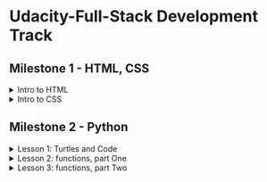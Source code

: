 # Udacity-Full-Stack Development Track
 
## Milestone 1 - HTML, CSS
<details>
  <summary>Intro to HTML </summary>

  ### 1.1- Intoduction
  - The web is a collection of documents written in html.
  - **Hypertext**: is a form of text in which documents can refer(link) to other documents and resources.
  - The web is a hypertext system.
  ### 1.2- Web pages and servers
  - Web pages are usually stored on servers.
  - A server is a special computer that isn't fundamentally different from your personal computer, but they have a programs on them that answers the browser's requests.
  - All of the resources you see on a web page stored on the same server or from other web servers.
  - Usually, to load a web page, your browser sends a request for that page to a server.
  - Hypertext transfer protocol(HTTP): The rules of how the requests and responses are work.
  - The difference between addresses with http: and https: is whether the browser uses encryption to keep your data private (the S stands for Secure).
  - A web browser is an application, like Chrome, Firefox, Edge, or Safari, that is designed for displaying web pages.
  - HTML: Hypertext Markup language, is the language that provides the structure and the text of web page.
  ### 1.3- HTML and programming
  - Syntax: is a grammer rule of a language(Rules for how could you put your code together).
  - Formalism: Computers are stupid :"D. Computer take code literally, word for word letter for letter.
  - Nesting: Some bits of code is inside other bits of code in an orderly way.
  - Ther's a lot of Help and alot of people learing code and there is a lot of resources to help.
  - One of the most important resouces is documentations.
  - [MDN](https://developer.mozilla.org/en-US/)
  ### 1.4- Text Edittor and files
  - make file and save it with .html to open inside the browser.
  ### 1.5- The Job of HTML
  - Html is made of:
    - Text that the user will actually read in the browser.
    - Markup which tells the browser what that text should look like, how it's arranged, and within markups there can be resources.
    - Resources to include other files and documents like images and videos.
  ### 1.6- Markup
  - Markup is a text wich has special meaning.
  - it calles Tags.
  - tags always open with < and ends with > wich is usally calles angle brackts.
  - An opening tag marks the beginning of an element.
  - An closing tag marks the ending of an element.
  - Technically, < em >Hello!</ em > is an element.
  ### 1.7- Breaks and empty elements
  - Browser Collapse all witespaces together, So we don't see the line breaks we put on it.
  - Whitespace includes spaces, tabs, and line breaks. When the browser displays an HTML file, it treats a run of whitespace as a single space character. In order to create a line break that will show up in the browser, use the <code> br </code> tag.
  ### 1.8- Paragraphs
  - we use Paragraphs to markup all of Paragraphs.
  - using paragraph tags instead line break to tell the browser about the structure of our text.
  ### 1.9- Lots of elements
  - <code>sub</code>  and <code>sup</code> stand for "subscript" and "superscript". Originally, HTML started out as a tool for scientific and academic work; and these are really useful for science and math, like writing x2+3x+4 = 1 or chemical formulas like H2O.
  ### 1.10- Nested elements
  - Element can be inside other element.
  - Html can't be Overlap like this:
  ```
  <em> Text <sup> Text </em> text </sup>
  ```
  ### 1.11- Block and inline
  - <code>p</code> is a block element, which means the browser creates a box around it. It also generates a margin around this box, to visually separate the paragraph from surrounding elements.
  - <code>br</code> is an inline element that just creates a line break. It doesn't have a box around it and doesn't create any margin.
  - [Block Elements](https://developer.mozilla.org/en-US/docs/Web/HTML/Block-level_elements#Elements).
  - [Inline Elements](https://developer.mozilla.org/en-US/docs/Web/HTML/Inline_elements#Elements)
  ### 1.12- Practice — The div element
  - The <code>div</code> is short for division, because that's what this element is for—you can use it to divide up the page into different sections.
  - Like the paragraph <code>p</code> element, the division <code>div</code> element has an invisible box around it—and just like <code>p</code>, it can have a border, a margin, a width, a height, and so on.
  - But a <code>p</code> element is specifically meant to contain text. In contrast, the <code>div</code> element is a generic container for whatever other elements you might want to put inside. You can use the div element to organize the content and divide the page into sections.
  ### 1.13- Lists and implied close tags
  - The default display of an unordered list (ul) uses bullet points. The default display of an ordered list (ol) uses numbers.
  - <code>li</code> can be only occur inside <code>ol</code> or <code>ul</code> tags. so that li is an element for which the closing tag is optional.
  - when browser see <code>li</code> opening tag it knows that the previous <code>li</code> must be done, so the closing tag is optional.
  - But <code>ul</code> and <code>ol</code> tags must have closing tag.
  - if we leave off the closing <code>ol</code> or <code> ul </code>, then the browser will not know when our list ends! It will simply treat everything that comes after that point as part of the list
  - The <code>p</code> element is another example of an element for which the closing tag is optional.
  - when you leave off an optional closing tag, it is still implied—that is, the browser will figure out where the element should be closed, even though you didn't explicitly tell it.

  ### 1.14- Nested lists
  ```
  <ul>
    <li>Mammals
      <ol>
        <li>Raccoons
        <li>Gorillas
      </ol>
    <li>Reptiles
      <ol>
        <li>Iguanas
        <li>Cobras
      </ol>
    <li>Birds
      <ol>
        <li>Ostriches
        <li>Ravens
      </ol>
  </ul>
  ```
  ### 1.15- Practice — Indentation
  - Instead of writing like this:
  ```
  <p>
  Does indentation matter?
  </p>
  ```
  - Use Indentation
  ```
  <p>
      Does indentation matter?
  </p>
  ```
  ### 1.16- Practice — Implied close tags
  - Without the closing <code>p</code> tag, the browser will still close the element automatically—but not until it sees the next <code>p</code> element starting. So all of the text up until that point gets included in the contents of the blue p element.
  - With <code>li</code> and <code>p</code>, the browser can figure out where to close the element. But with an element like strong, there's no way for the browser to know where you want the emphasis to stop!
  - The <code>br</code> element is a void element— it doesn't have any contents (unlike <code>p</code>, which does have contents!).
  ### 1.17- Web addresses
  - URL: Uniform Resource Locator.
    - Uniform: Standerized
    - Resource: file or other data object
    - Locator: address for finding something.
  - A fully-qualified URL contains:
    - http, https, file -> protocols
    - :// -> separate protocol from the next part.
    - ex.com -> the domain name, which tells the browser what server to connect to.
    - file -> no domain followed it.
    - / -> file path.
    -  When you're linking to the top page (or home page) of a site, the URL does not need a file path after the domain name.
    - If we look at the URL for a file on your local system, we must give the file path instead of domain.
  ### 1.18- Links and the <code>a</code> tag
  - The web is based on the idea of hypertext.
  - ```<a href="http://example.net/stuff.html">Example Page</a>```: anchor element
    - href="http://example.net": hypertext reference attribute
    - The Example Page: contents (what the user actually clicks on)
    - </ a >: closing anchor tag
  ### 1.19- Adding images
  - ```<img src="https://fakeurl.example.net/fish.png" alt="Fish">```:
    - <code>src</code> -> url of the image file(it doesn't copy the file it just tell the browser where   to find it)
    - <code>alt</code> -> description of the image, (displayed if the file is missing or the user's network connection stops before the image is loaded or if the user can't see the image for instance if they are blind).
    - empty element -> No closes tag.
  - To create an image that is a link, put an img element between the open and close tags of an <code>a</code> element.
  - for instance:
  ```<a href="https://google.com"><img src="glogo.png" alt="Google!"></a>```
  
  ### 1.20- Files and relative URLs
  - Relative URLs Is a url that has the path of the file in the local computer
  - a url without :// the browser will treat it as a relative url and look for it as s file inside the computer.
  ### 1.21- Practice — Images and relative URLs
  -  attributes always go inside the start tag of an HTML element.
  - [placekitten](https://placekitten.com/)
  - [placebear](https://placebear.com/)
  ### 1.22- Documents: The DOCTYPE tag
  ``` <!DOCTYPE html> ```
  - without this tag browser will go into quirks mode, which trying to be compatable with older versions of html.
  ### 1.23- Documents: Head and body
  ```
  <!DOCTYPE html>
  <html lang="en">
    <head>
      <title>Title of your page</title>
    </head>
    <body>
      Content goes here! (Things like paragraphs, links, and images.)
    </body>
  </html>
  ```
  - **Are head and body required?**
  - In one sense, no, but in another sense, yes.
  - The grammar of HTML does not require that you literally write a <head> or <body> tag in your HTML code. Many web developers do write these. However, if you don't, the browser will attempt to place them into your code itself.
  - It needs to put the head element around certain elements that belong there, such as title; and to put the body element around the elements that form the document's body. This means that all the head elements must appear first, and the body elements after.
  ### 1.24- Validating HTML
  - Web browsers are very lenient about how they interpret HTML. They work around small errors and omissions.
  - [validator](https://validator.w3.org/)
  
</details>

 
<details>
  <summary>Intro to CSS</summary>

  ### 2.1- Starting with style
  - CSS -> cascading style sheet.
  - language for descriping the visual appearance of the web pages, including properites such as layout, colors and fonts.
  ### 2.2- Developer tools
  - Developer Tools makes this representation look like HTML, because that's a convenient way for web developers to see what's going on in the page. But the view that you see in Elements is actually a picture of the way the browser thinks about the page internally — not just a copy of the original HTML file.
  - **Google Chrome**: Open the Chrome menu at the top right of the browser window (the three vertical dots), select and select Tools > Developer Tools, OR
  - Right-click on any page element and select Inspect.
  ### 2.3- Text to trees
  - Text edittor -> made of text.
  - Browser -> image made of pixels.
  - The Browser reads html and it turns the code into the editor into a map(tree), and then tutns it into screen.
  - This kind of data structure called tree structure because each element can have a branch.
  - DOM -> Document object model, the particular tree structue for html.
  - DOM has tree structure for each html element.
  ### 2.4- Tree structure
  - Tree structure: Not diagram, it's data structure, a way that information can be organized.
  - Rules for trees structure:
    - The tree starts with a single node, the root, which has no incoming branches(no parent).
    - Each node can have branches to new nodes(Childrens).
    - Each (non-root) node can have only one incoming branch(one parent).
  ### 2.5- Trees to boxes
  - Tree structure tuns into boxs.
  - Each element displayed into a box.
  ### 2.6- Styling HTML directly
  - The first way is to use the style attribute to apply style directly to an HTML element.
  - The second way is to use the style element along with a ruleset.
  - when styles are applied directly to an HTML element using the style attribute, these are called inline styles.
  - The idea is that the style is being applied directly in the same line as the HTML element that it is styling.
  ### 2.7- Practice — Multiple styles
  ```<p style="color: blue; text-align: center;">Hello world!</p>```
  ### 2.8- Practice — Quotes or no quotes?
  - The quotes indicate where an attribute value starts and stops, even if there are spaces inside it.
  - An attribute value: the part that comes after the = sign.
  ```<p style=color: blue; text-align: center;>Hello world!</p>```
  - When we remove Quotes, the browser thinks <code>text-align:center;</code> is an attribute name not value.
  ### 2.9- Practice — Styling HTML separately
  - CSS is a different language from HTML. That means that it has its own syntax (or grammar), which is different from the syntax for HTML.
  ### 2.10- CSS syntax
  - There are two rulesets here. Each one has a selector and a block of rules.
  - The selector occurs at the start of each ruleset, and describes what elements the ruleset will be applied to.
  
  ```
    li {
      color: green;
      margin:20px;
    }
  ```
  - <code>li</code> -> selector
  - <code>color: green;</code> -> declaration / rule 
  - <code>{color: green;margin:20px;}</code> -> declaration block
  - <code>color:</code> -> property
  - <code>green;</code> -> value
  ### 2.11- Selectors: Type
  - Type selectors are written using just the type name.
  ### 2.12- Selectors: Class and ID
  - class: is a group of things with the same characteristic.
  - Whenever you see a CSS selector starting with a dot, you know you're looking at a selector that applies to the class of elements.
  ### 2.13- Selectors: Combining
  - [MDN](https://developer.mozilla.org/en-US/docs/Learn/CSS/Building_blocks/Selectors)
  ### 2.14- What's so "cascading" about CSS?
  - The term "cascading" in Cascading Style Sheets refers to the way that style properties "cascade" down the DOM tree, starting at the top. A style applied to the body element will affect the entire document. A style applied to a lower-level element will affect that element and all its descendants.
  - A style applied at a lower level can override a style at a higher level. For instance, if the body has color: red but a paragraph within the body has color: blue, the blue will apply to that paragraph and to any elements inside it:
  
  ```
    <style>
      body { color: red; }
      p { color: blue; }
    </style>
    <body>
      <p> This will be blue, not red. <br>
        <em> Same with this. </em> </p>
    </body>
  ```
  ### 2.15- Units
  - CSS allows you to specify heights (and other distances) using inches or centimeters, but a yard (36 inches) is a much larger unit than we usually use on the web.
  - The CSS unit em is named for the size of the letter "M", and comes from print typography. The HTML element < em > is short for "emphasis". They're spelled the same, and often pronounced the same, but they have no other relation between them at all.

  ### 2.16- Boxs
  - Each element is inside a box.
  ```
    <style>
      .blue_box {
        border: 10px solid blue;
        padding: 0.5em;
        width: 150px;
        height: 100px;
      }
    </style>

    <div class="blue_box">Hooray, a box!</div>
  ```
  ### 2.17- Percentages
  - The width property only changes the width of the contents. The padding, border, and margin are not included in the width (so they add extra width around the sides of the box!).
  ### 2.18- Learning more CSS
  - Use Reference and search engine.
  - [Reference](https://developer.mozilla.org/en-US/docs/Web/CSS/Reference).
  ### 2.19- Separating style
  - Linking stylesheets: To link to a stylesheet in your HTML file, add a link element to the head of the HTML file. The syntax for the link element is just like this:
  ```
    <link rel="stylesheet" href="style.css">
  ```
  - If you are linking to a stylesheet located on another web server, you will use a full URL in the href attribute. If you're linking to one that's in the same directory as your HTML file, you can just use the filename as a relative URL.
  ### 2.20- Color
  - In browser each primary color(red, green, blue) can have 256 possible values.
  - Each primary color is stored in a single byte, a space in memory that can hold a number from 0 to 255.
  - In all cases, we need to give the amount (or you could say the intensity) of each of the three primary colors: red, green, and blue (RGB).
  - We've been using the words "amount" and "intensity". What we really mean by this is the brightness of the light. Higher values indicate brighter (more intense) light, and lower values indicate darker (less intense) light.
  - By mixing different levels of red, green, and blue, we can get different colors, at different levels of brightness.
  - To make gray, use equal amounts of red, green, and blue. But if all three colors are equal to zero, you'll get black; and if all three are the maximum value (255, FF, or 100%) you'll get white.
  - what about hex values, like #00cc66 or #99ccff? These look strange, but they work the same way. Each pair of digits is a number that gives the intensity of red, green, or blue. The reason these values look strange is because they're in a different number system—instead of the decimal system that we are used to working with, these numbers are given in the hexadecimal system.
  - Hexadecimal is not as complex as it might appear. Instead of having 10 digits (0, 1, 2, 3, 4, 5, 6, 7, 8, 9), hexadecimal has 16. Since we don't have 16 number symbols, hexadecimal counts up to 9 and then starts using letters.
  ### 2.21- Practice — Searching for properties
  - Even experienced developers don't have every single property memorized. Fortunately, it's usually easy to find what you need by looking it up in the documentation or using your favorite search engine.
  - Most of the time, you can simply type in "CSS", followed by some words related to the property. For example, if you want to know how to set the background color, searching for "css background color" will turn up the results you're looking for.
  ### 2.22- fonts
  - use font-family property.
  - [Get Started with the Google Fonts API](https://developers.google.com/fonts/docs/getting_started)
  - [Google fonts](https://fonts.google.com/).
  ### 2.23- Practice — Fonts
  - We can style fonts using a bunch of separate declarations, like this:
  ```
    font-weight: bold;
    font-style: italic;
    font-size: 14pt;
    text-decoration: underline;
  ```
  - Or we can combine all of this styling info into one declaration, by using the short-hand font property. This can be very convenient!
  - What's not so convenient is that the values for the font property have to be in a certain specific order or they won't work. This is a great example of why it's important to get comfortable looking things up in the documentation.
  - [Font Shorthand Gotchas](https://css-tricks.com/almanac/properties/f/font/)
  - what's a "gotcha"? In computer science, a gotcha is some feature of the code that is likely to trip you up and cause a mistake—in this case, the CSS language makes it easy to write a font declaration that seems like it should work, but that is really in the wrong order.
  ### 2.24- Practice — Meaning vs. style
  - Something you may have wondered is why we have both <strong></strong> and font-weight: bold;. If you want to bold some text, it seems like you could use either of these—and they would have the same results.
  - And the same seems to be true of <em></em> and font-style: italic;.
  - Why would we need CSS style properties like font-weight and font-style, when we already have HTML elements like em and strong?
  - There are a couple of reasons for this.
  - The historical reason is that HTML was created before CSS, but the engineers who designed CSS wanted it to provide more customization than HTML alone did. The default way to show emphasis is by styling it as italic. But we don't have to do it that way — we can use CSS to override the default styles. For example, we could say that we want emphasized text to be red, or in a larger font size.
  - But the differences go deeper than that. HTML code isn't only used by browsers that display on the screen. It's also used by search engines, smart speaker apps, and other programs. Those programs can't see "boldface" or "italics", but they still need to know which text on a page is more important.
  - The <code>em</code> and <code>strong</code> elements specify the meaning of their contents. In contrast, the CSS style properties are just specifying the visual appearance.
  - To repeat this in more general terms: the HTML indicates what the contents mean, while the CSS indicates how the contents should look. Web programmers refer to this as semantic markup — using markup to indicate meaning, not just appearance.
  - For example, if we place some text inside an <code>em</code> element, this is our way of indicating that this text should be emphasized in some way. But to a program that's reading the page aloud to the user, it won't use italics; it will use tone of voice. And even in a page that _is_ displayed to the user, you might want it to be emphasized using color or another property, instead of with italics.
  ### 2.25- Practice — Containers
  ```
    <style>
      .box{
        width: 100px;
        height: 100px;
        text-align: center;
        font-size: 30px;
        font-weight: bold;
        font-family: sans-serif;
        float: right;
      }
    </style>
    <div class="box red">red</div>
    <div class="box green">green</div>
    <div class="box yellow">yellow</div>
  ```
  - Each box gets floated individually, which causes them to line up in a horizontal row rather than staying in a vertical stack.
  - behavior changes if we first put the three boxes inside a container <code>div</code>.
  ```
    <style>
      .box{
        width: 100px;
        height: 100px;
        text-align: center;
        font-size: 30px;
        font-weight: bold;
        font-family: sans-serif;
      }
      .container{
        float: right;
      }
    </style>
    <div class="container">
      <div class="box red">red</div>
      <div class="box green">green</div>
      <div class="box yellow">yellow</div>
    </div>
  ```
  ### 2.26- flexbox
  - [MDN](https://developer.mozilla.org/en-US/docs/Web/CSS/CSS_Flexible_Box_Layout/Basic_Concepts_of_Flexbox)
  ### 2.27- Practice — Flexbox
  - When using flexbox, it's important to understand how the size of the container element affects the layout of the boxes that are inside of it.
  ### 2.28- Replicating a design
  ```
    /* CSS  */
    ul{
      display: flex;
      flex-wrap: wrap;
      width: 335px;
      padding: 5px;
    }

    li{
      width: 95px;
      height: 95px;
      list-style: none;
      text-align: center;
      background-color: #89c9ff;
      margin: 5px;
      font: bold 80px sans-serif;
      border: 1px solid #000
    }
  ```

  ```
    <!DOCTYPE html>
    <html lang="en">
      <head>
        <title>Tic Tac Toes</title>
        <link rel="stylesheet" href="tictactoe.css">
      </head>
      <body>
        <ul>
          <li>X
          <li>
          <li>O

          <li>
          <li>X
          <li>O

          <li>X
          <li>O
          <li>
        </ul>
      </body>
    </html>
  ```

</details>


## Milestone 2 - Python
<details>
	<summary>Lesson 1: Turtles and Code</summary>

  ### 3.1- Starting out
  - **A program**: is a set of instructions for a computer. A program is made up of lines of code. Each line tells the computer a particular detail of those instructions.
  ### 3.2- Drawing with turtles 
  - turtles: A data object that knows how to draw lines on the screen.
  ```
    import turtle
    fred = turtle.Turtle()
    fred.color("red")
    fred.forward(100)
    fred.right(135)
    fred.forward(140)
    fred.right(135)
    fred.forward(100)
  ```
  ### 3.3- Variables
  - variable: A connection between a name in the code and some data in the computer’s memory.
  - assignment statement: <code>fred = turtle.Turtle()</code>
  - <code>fred</code>: gives the name of the variable
  - <code>=</code>: takes the thing on the right and assigns it to the name on the left
  - <code>turtle.Turtle()</code>: creates a new turtle data object in memory
  ### 3.4- Changing colors
  - colors in turtle code is a string.
  - Strings in Python code always appear in quotes. The string "123" is different from the number 123.
  - right(deg): When we want the turtle to turn right, we have to tell it how far to turn, and we use degrees of angle to do it.
  ### 3.5- Changing shapes
  - An integer: is a whole number with no fraction or decimal part. Integers can be positive, zero, or negative (like -5).
  - In Python, a list is written with square brackets around it, and commas separating the items.
  ### 3.6- Finding errors
  - python run code from top to the bottom.
  - The purpose of an error message is to tell you what might be wrong, and to point to the part of your code (usually, the line number) where the problem was detected.
  ### 3.7- Modules and methods
  - Python is a case-sensitive programming language: the case or capitalization of the letters matters.
  - A module: is a file with some useful code, which we can import into our program.
  - A method: is a named block of code that can be called to get the module to do something.
  - The import turtle statement: tells Python that you want to use the turtle module in your code.
  - <code>amy.forward(100)</code>: We're calling the <code>forward</code> method on a <code>Turtle</code> object named <code>amy</code>, and giving it the input <code>100</code>.
  ### 3.8- Comments
  - a comment is a message for human readers. The computer ignores comments when running the code. In Python, a comment line begins with <code>#</code>.
  - Comments can help make your program a lot easier to understand. 
  - Comments can also be a handy tool for experimenting with your code. If you want to temporarily "turn off" some code so that it doesn't run.
  - <code>amy.penup()</code> : Deactivate the pen so that the turtle stops drawing when moving.
  - <code>amy.pendown()</code> : Activate the pen so that the turtle starts drawing when moving.
  It's probably surprising that <code>amy.speed(0)</code> is the fastest speed. A speed of 0 means that no animation takes place to show the turtle moving—instead, the turtle jumps instantly from one spot to the next.
  ### 3.9- Practice — Order matters
  - by default, Python will run each line of code in order, from top to bottom. That means that the order in which you put the lines of code in your program can make a big difference.
  ### 3.10- Using variables
  Being able to assign a value to a variable <code>favorite_color = "cyan" </code>
  ... and then use this variable to do stuff elsewhere in your code ...
  <code>mary.color(favorite_color)</code>... is an important skill to have as a programmer!.
  - <code>blah = "purple"</code>: is a bad name because it makes the program harder for human beings to understand.
  - you can assign all sorts of other things to variables too, like lists and integers.
  ### 3.11- Looping
  ```
  for side in [1, 2, 3, 4, 5]:
      amy.forward(100)
      amy.right(72)
  ```
  - In this loop, what matters is the number of things there are in the list. For now, it doesn't matter what those things are — it just matters how many of them are in the list.
  - <em>Indentation</em> is how we indicate that a line of code is <em>inside</em> the loop.
  - In Python, indentation is important!
  - we can use whatever word we want in place of side.
  ### 3.12- Lists and loops
  - In Python, a list of items is written with square brackets around it, and commas separating the items.
  ```
  for side in [1, 2, 3, 4]:
      george.forward(100)
      george.right(90)
  ```
  -  Lists and for loops work closely together. But in the above example, we're not actually using the numbers in the list — we're just using the fact that there are four of them.
  -  we can use the numbers in the list, in the code that's inside the for loop.
  ```
  import turtle

  lengths = [10, 20, 30, 40, 50, 60, 70, 80]

  dizzy = turtle.Turtle()
  dizzy.color("blue")
  dizzy.width(5)

  for length in lengths:
      dizzy.forward(length)
      dizzy.right(90)
  ```
  - The lengths variable refers to a section of the computer's memory that contains the list [10, 20, 30, 40, 50, 60, 70, 80, 90, 100].
  - Each time the loop runs, the <code>length</code> variable gets assigned a single item from the<code>lengths</code> list.
  - The key idea behind all of this is that a for loop has a special variable built into the first line of the loop. In these examples, the variable is called length.
  ### 3.13- Practice — Loop variables
  ```
  for length in [10, 20, 30, 40, 50, 60]:
      length = 100
      dizzy.forward(length)
      dizzy.right(90)
  ```
  - The first line of the loop will assign a new value to length each time the loop runs. But then, the second line (length = 100) will re-assign length to the value 100. Thus, dizzy moves forward by 100 pixels every time.
  ```
  for length in [10, 20, 30, 40, 50, 60]:
      dizzy.forward(length)
      length = 100
      dizzy.forward(length)
  ```
  - dizzy goes forward by a length of 10, and then again by a length of 100 (for a total of 110).
  ### 3.14- Mystery shape
  - angles can be used in the for loop with different values.
  ### 3.15- Loops within loops
  - Nested loops.
  ```
  import turtle
  anna = turtle.Turtle()
  for path in [1, 2, 3, 4]:
      for step in [1, 2, 3]:
          anna.forward(10)
  ```
  - The inner loop runs three times for each pass through the outer loop, and the outer loop runs four times.
  - The turtle goes forward 10 pixels each time <code>anna.forward(10)</code> is called, and this happens 12 times total, because 4 × 3 = 12. So it goes 120 pixels forward in total.
  ### 3.16- Practice — Turtle methods
  - <code>anna.width(10)</code> : Change how thick the line is.
  - <code>anna.speed(0)</code> : Draw as fast as possible.
  - <code>anna.penup()</code> : Stop drawing.
  - <code>anna.pendown()</code> : Start drawing.
  - [Turtle Documentation](https://docs.python.org/3/library/turtle.html)

  ### 3.17- Practice — More loop variables
  - Remember, the first line of a for loop comes with a special sort of variable. We say it's a "special" variable because of the fact that each time the loop runs, the variable gets assigned the next value from the list. You don't see any assignment statements, but that's how for loops work.
  ### 3.18- Thinking about errors
  - There are really three major kinds of errors that come up in programming: syntax errors, usage errors, and logic errors.
  - Syntax errors are like spelling errors. When you're learning a new language, you'll probably make a lot of them. But once you're used to the language, you'll make very few.
  - Usage errors, This is when you ask the computer to do something that doesn't make sense. Ex: <code>alison.forward("orange")</code>
  - logic errors: The program runs fine — it doesn't crash — but it doesn't do what you wanted it to do, because what you wrote isn't what you meant. These are what people mean when they say, "The computer doesn't do what you want it to; it only does what you tell it to do."
  - **Indentation**: 
  ```
  for a in [1, 2, 3]:
      # code here will run 3 times.
      for b in [4, 5, 6]:
          # code in here will run 9 times
      # but code here will run only 3 times!
  ```
  ### 3.19- Rainbow turtles
  ```
  import turtle
  mai = turtle.Turtle()
  rainbow = ["red", "orange", "yellow", "green", "blue", "purple"]


  # Write whatever code you want here!
  mai.width(5)
  mai.speed(0)

  for color in rainbow:
      mai.color(color)
      for inner in [1,2,3,4,5]:
          mai.forward(50)
          mai.right(144)
      mai.right(60)
      mai.penup()
      mai.forward(50)
      mai.pendown()
      mai.hideturtle()
  ```
  ### 3.20- Review
  - A method call asks an object, such as a turtle, to perform some action, such as moving forward. A method call can take additional inputs.
  - Quotes are how we indicate a string value in Python.
  - NameError is a really common error message from Python, and it means that the code tried to use a variable before defining it. For instance, <code>matthew.right(45)</code> will give a NameError if you don't have a turtle named matthew yet.

</details>

<details>
	<summary>Lesson 2: functions, part One</summary>
  
  ### 4.1- Statements
  - There are two kinds of Statements:
    - Simple Statements
    - compound Statements
  - Simple Statements:
    - <code>sides = 12</code>: Assignment Statement.
    - <code>import turtle</code>: import Statement.
    - <code>mary.color("purple")</code>: Method call Statement.
  - Compound Statements Controls:
    - **Whether** the code runs.
    - **When** the code runs.
    - **How many** times the code runs.
  - **Control Flow**: is the order in which statements are executed in a piece of code.
  - The default control flow is from the top to the bottom.
  - Compound Statements change the default control flow.
  ### 4.2- The range function
  - The best programmers write fewer lines of code rather than more.
  - The list <code>[0, 1, 2, 3, 4, 5, 6]</code> has seven items, so we'll write <code>range(7)</code> instead.
  ### 4.3- Crunching numbers (1/2)
  - Expression: Is a piece of code that resolves to some values.
  - <code>5 + 9 * 2</code> -> Expression.
  - <code>+, * </code> -> Operators.
  - <code>5, 9, 2</code> -> Operands.
  - Some Usage for Expressions:
  ```
    howard = turtle.Turtle()
    for side in [1, 2, 3, 4, 5, 6, 7, 8, 9, 10]:
      howard.forward(side * 10)
      howard.right(90 - side)
  ```
  - Dividing 360 by <code>sides</code> will give the correct turning angle for any number of sides.
  ```
    sides = 5
    length = 100
    t = turtle.Turtle()
    t.color("orange")
    for side in range(sides):
        t.forward(length)
        t.right(360 / sides)
  ```
  ### 4.4- Crunching numbers (2/2)
  - To drow This shape:
  
  <p><img src="https://video.udacity-data.com/topher/2018/March/5ab5dd13_spirangle/spirangle.png"/></p>
  
  ```
  import turtle
  t = turtle.Turtle()
  t.color("cyan")

  for side in range(19):
      t.forward(side*10)
      t.right(120)
  ```
  ### 4.5- What's a function?
  - A function is a block of code that has a name, but that doesn't run until we tell it to.
  - We can tell a function to run by <em>calling</em> that function.
  - To <em>call</em> a function, use the name of the function, followed by parentheses.
  - **Callable code**: is the code that will only run when a call statement is used.
  -  A function call like <code>range(100)</code> do:
    - Runs the code in the function.
    - Passes <em>input</em> to the function.
    - Gets back some <em>output</em> from the function.
		
  - A **method** is a function that's associated with an object. It is a special kind of functions.
  - Every method is a function but not Every function is a method.
  - <code>edna.home()</code> is a call to the method named home on an object named <code>edna</code>.
  - <code>max(23, 17)</code> is a call to the function named <code>max</code>.
  - **Argument**: is a value that we can pass to a function when we call that function.
	
  ### 4.6- Defining functions

  ```

  def spiral():
      t = turtle.Turtle()
      t.color("cyan")
      for n in range(100):
          t.forward(n)
          t.right(20)

  spiral()

  ```
  ### 4.7- Parameters and arguments
  - When we define a function, we specify its parameters: <code>def spiral(sides, turn, color, width): </code>
  - When we call a function, we specify its arguments: <code>spiral(150, -30, "blue", 10) </code>
  - Parameters are just variables: Because the variable, is given as part of the function definition, we call it a parameter.
  - Arguments are just inputs: it's just some input that we pass to a function.
  - When we say that it "passes" this argument, all we mean is that it assigns this number to the corresponding parameter.
  - "passing an argument to a function" is really just another way that we can assign a value to a variable.
  <p> <img src="https://video.udacity-data.com/topher/2018/September/5ba5c286_arguments-to-parameters/arguments-to-parameters.png"/> </p>
  
  ### 4.8- Defining a <code>draw_square</code> function
  - function has to be defined before we can call it — otherwise, we'll get an error.
  - we only have to define the function one time in our program.
  ```
  import turtle
  jack = turtle.Turtle()
  jack.color("yellow")

  def draw_square():
    for side in range(4):
      jack.forward(100)
      jack.right(90)

  draw_square()

  for square in range(80):
    draw_square()
    jack.speed(0)
    jack.forward(5)
    jack.left(5)
  ```
  
  ### 4.9- Adding a parameter to <code>draw_square</code>
  - By putting a parameter in the function definition, we make it possible to pass that function some input when we call it.
  ```
  def draw_square(length):
    for side in range(4):
      jack.forward(length)
      jack.right(90)
  ```
  ### 4.10- Make your own function
  - Apply this pattern:
  <p> <img src="https://video.udacity-data.com/topher/2017/December/5a37d29c_screen-shot-2017-12-18-at-6.36.52-am/screen-shot-2017-12-18-at-6.36.52-am.png"/> </p>
  
  ```
  # Write a function here that creates a
  # turtle and draws a shape with it.
  def tringles(color, start):
    t = turtle.Turtle()
    t.color(color)
    t.width(3)
    t.speed(0)
    t.right(start)
    for n in range(6):
      for side in range(3):
        t.forward(100)
        t.right(120)
        t.hideturtle()
      t.right(15)

  # Call the function multiple times.

  tringles('orange', 0)
  tringles('red', 120)
  tringles('yellow', 240)
  ```
  ### 4.11- Variable scope
  - **scope**: the part of the code for which a variable is defined
  - **Local scope**: Defined inside a function. can only be used inside that function. It isn't defined outside.
  - **global variable**: Defined outside of a function. It is defined everywhere in the code.
  ### 4.12- Indent with care!
  - Some indentation mistakes will cause Python to give an error message. Others (like having a line outside of a loop when you meant for it to be inside of a loop) won't throw an error—instead, they'll simply cause the code to do something you didn't expect!
  
  ### 4.13- If this equals that
  - <code>==</code> ->To check for conditions:
  ```
  import turtle

  romeo = turtle.Turtle()
  juliet = turtle.Turtle()

  juliet.color("misty rose")
  juliet.width(3)

  romeo.color("violet")
  romeo.width(3)

  romeo_last_name = "montague"

  romeo.left(40)
  romeo.forward(100)
  for side in range(185):
      romeo.forward(1)
      romeo.left(1)
  romeo.hideturtle()

  if romeo_last_name == "montague":
      juliet.left(140)
      juliet.forward(100)
      for side in range(185):
          juliet.forward(1)
          juliet.right(1)
      juliet.hideturtle()
  ```
  ### 4.14- if / else
  - It's a variation on the if statement. The way it works is that the condition is checked, and if it's true, then the code under the if line will run; but if the condition is false, the code under the else line will run instead.
  
  ### 4.15- Modulo (1/3)
  - Modulo operator, %, divides one number by another—and then gives the remainder of that division.
  - [great video](https://www.khanacademy.org/math/arithmetic/arith-review-multiply-divide/arith-review-remainders/v/introduction-to-remainders).
  - [practice problems you can try out.](https://www.khanacademy.org/math/arithmetic/arith-review-multiply-divide/arith-review-remainders/e/division-with-remainders-1).
  - The most important concept here is not the math itself. The key idea is that **we need a way to create a repeating pattern**—and the modulo operator gives us a way to do that.
  -  If we have <code>a % b</code> and <code>b</code> is bigger, then the remainder will simply be <code>a</code>.
  - For example:
    - <code>7 % 10</code> gives the result <code>7</code>
    - <code>7 % 100</code> gives the result <code>7</code>
    - <code>7 % 1000</code> gives the result <code>7</code>
  - A common thing to do with the modulo operator is to use it with an **increasing sequence** of numbers. For example, we can do <code>1 % 5</code>, then <code>2 % 5</code>, then <code>3 % 5</code>, and so on.
  ### 4.16- Modulo (2/3)
  ```
  import turtle

  t = turtle.Turtle()
  t.width(3)
  t.color("yellow")
  t.penup()
  t.back(200)
  t.pendown()
  for n in range(10):
      t.forward(50)
      t.left(90)
      t.forward(50)
      t.right(90)

  t.hideturtle()
  ```
  - Make staircase pattern. But do it with only one use of the <code>forward</code> method in your code. 
  ```
  for n in range(10):
      t.forward(50)
      if n % 2 == 0:
          t.left(90)
      else:
          t.right(90)

  t.hideturtle()
  ```
</details>


<details>
	<summary>Lesson 3: functions, part Two</summary>
  
  ### 5.1- Returning a value
  ```
  def simple_function():
    return 10

  distance = simple_function() # is equivalent to: distance = 10
  ```
  - When we say that it "returns the number <code>10</code>" what we mean is this: This code works the same as if the function call, <code>simple_function()</code>, were replaced by the number <code>10</code>.
  - So a return statement takes a value and returns it back to the place from which the function was called.
  
  ### 5.2- Returning a value (3/3)
  - Function ca have more than one <code>return</code> statements.
  - Only the first <code>return</code> statement will run and the program will get out of the function.
  ```
  def simple_function():
    return 10 # will execute this line
    # These all will be dead code
    return 12
    return 14
    return 16
  ```
  - **Dead code**: Code that can be in a program but never do anything.
  - The only way to Use multiple <code>return</code> statements with <code>if</code>:
  ```
  def bead_color(num):
      if num % 3 == 0:
          return "red"
      if num % 3 == 1:
          return "green"
      if num % 3 == 2:
          return "blue"
  ```
  ### 5.3- Passing arguments in loops (1/3)
  - When we call a function from inside a loop, we can use the loop variable as input for that function. This allows us to call the same function repeatedly, but pass it a different input each time.
  ```
  for angle in [180, 135, 90, 45, 0]:
    star("red", 5, 50, angle, 100)
  ```
  - Each time through the loop, the <code>angle</code> variable will get a new number assigned to it (from the list), and we can then pass this to the <code>star</code> function when we call it.
  ### 5.4- Passing arguments in loops (3/3)
  - Drow this pattern:
  <p><img src="https://video.udacity-data.com/topher/2018/September/5baec871_passing-polygons/passing-polygons.png" /> </p>
  
  - The smallest polygon has 3 sides and the largest has 14!
  
  ```
  import turtle

  def polygon(sides, length):
    t = turtle.Turtle()
    t.color("lime")
    t.speed(0)
    angle = 360 / sides
    for side in range(sides):
      t.forward(length)
      t.right(angle)
    t.hideturtle()

  for side in [3, 4, 5, 6, 7, 8, 9, 10, 11, 12, 13, 14]:
      polygon(side, 35)
  ```
  ### 5.5- Fizz Buzz, turtle style
  - The idea of the game is: 
    - If the number is evenly divisible by 3, you say "Fizz"
    - If the number is evenly divisible by 5, you say "Buzz"
    - If the number is evenly divisible by both 3 and 5, you say "FizzBuzz"
  - When we say "evenly divisible", we just mean that we can divide the one number by the other and not get any remainder.
  - This is one way we can check for a number that is divisible by both <code>3</code> and <code>5</code>:
  ```
  if x % 3 == 0:
    # Fizz
    if x % 5 == 0:
        # Buzz
  ```
  - First, we check if the number is divisible by <code>3</code>. If it's not, then the whole structure gets skipped over (none of the code inside gets run!). But if the number is divisible by <code>3</code>, then it will also check whether the number is divisible by <code>5</code>.
  ```
  import turtle

  def fizz(tur):
      # A red square bead.
      tur.color("red")
      tur.left(90)
      for side in [10, 20, 20, 20, 10]:
          tur.forward(side)
          tur.right(90)

  def buzz(tur):
      # A green hexagonal bead.
      # Fits inside the red bead.
      tur.color("green")
      tur.left(60)
      for side in range(6):
          tur.forward(10)
          tur.right(60)
      tur.right(60)

  def plain(tur):
      # A gray octagonal bead.
      tur.color("gray")
      tur.left(90)
      for side in [4, 8, 8, 8, 8, 8, 8, 8, 4]:
          tur.forward(side)
          tur.right(45)
      tur.right(45)

  # Set up the turtle to draw beads.
  t = turtle.Turtle()
  t.speed(0)
  t.width(2)
  t.penup()
  t.back(180)  # Back up to make room!
  t.pendown()

  for num in range(16):
      # Change this code:

      if num % 3 == 0:
          fizz(t)
          if num % 5 == 0:
              buzz(t)
      else:
          if num % 5 == 0:
              buzz(t)
          else:
              plain(t)
      # Advance to the next bead spot.
      t.color("gray")
      t.forward(22)
  t.hideturtle()
  ```
  ### 5.6- The random module
  - **Deterministic program**: a program that always produces the same output for a given input.
  - When we want to change this Deterministic behavior, we use random module.
    - <code>random.choice([items])</code> -> To use the function, we simply call it and pass it a list. The function then returns a random item from the list.
    
    ```
    cards = ["ace", 2, 3, 4, 5, 6, 7, 8, 9, "jack", "queen", "king"]
    my_card = random.choice(cards)
    ```
    
    - <code>random.randint(lower, upper)</code> -> randint stands for "random integer", because that's exactly what it does—it returns a random integer.
    
    ```
    die_roll = random.randint(1, 6)
    ```
  - To make random shape:
  
  ```
  import turtle
  import random


  colors = ["red", "orange", "yellow", "green", "blue", "purple"]

  t = turtle.Turtle()
  t.width(20)

  for step in range(100):
      # Change this to use a random number.
      angle = random.randint(-90,90)

      # Change this to use a random color.
      color = random.choice(colors)

      t.color(color)
      t.right(angle)
      t.forward(10)
  ```
  
  ### 5.7- Comparison operators
  - Python has several other comparison operators:
  
  | Operation           | What it means   |
  | ------|:-----:|
  | <code>a == b</code> | Is <code>a</code> equal to <code>b</code>?  |
  | <code>a < b</code> | Is <code>a</code> less than <code>b</code>? |
  | <code>a > b</code> | Is <code>a</code> greater than <code>b</code>? |
  | <code>a <= b</code> | Is <code>a</code> less than or equal <code>b</code>? |
  | <code>a > b</code> | Is <code>a</code> greater than or equal <code>b</code>? |
  | <code>a != b</code> | Is <code>a</code> not equal to <code>b</code>?  |
  
  ### 5.8- if and elif
  
  ```
  mood = "happy"
  if mood == "happy":
      riley.color("yellow")
  if mood == "sad":
      riley.color("blue")
  else:
      riley.color("gray")
  ```
  - This code makes color gray, instead yellow, because it treats the second <code>if</code> statement as a separate statement, that its result overrides the first <code>if</code> statement result.
  - To fix that we can use nesting:
  ```
  if mood == "happy":
      riley.color("yellow")
  else:
      if mood == "sad":
          riley.color("blue")
      else:
          riley.color("gray")
  ```
  - Sometimes nesting is very useful, or even necessary, but ... it kind of makes my brain hurt! And in this case, it's avoidable if we use <code>elif</code>
  - We can also fix that with <code>elif</code>, wich makes all <code>if</code> statements one compound:
  ```
  if mood == "happy":
    riley.color("yellow")
  elif mood == "sad":
      riley.color("blue")
  else:
      riley.color("gray")
  # The result will be yellow
  ```
  - we can use random module To pick a random mood:
  ```
  import turtle
  import random

  riley = turtle.Turtle()
  riley.width(5)

  # Add your code here.
  moods = ["happy", "sad", "bored", "depressed"]
  mood = random.choice(moods)
  if mood == "happy":
      riley.color("yellow")
  elif mood == "sad":
      riley.color("red")
  elif mood == "bored":
      riley.color('orange')
  elif mood == "depressed":
      riley.color('black')
  else:
      riley.color("gray")

  for side in range(5):
      riley.forward(100)
      riley.right(144)
  ```
  
  ### 5.9- Staying in bounds
  - <code>t.xcor()</code> -> returns the x coordinate of turtle object.
  - <code>t.ycor()</code> -> returns the y coordinate of turtle object.
  - If the turtle's canvas is 400 by 400 pixels in size:
    - If the turtle is off to the left, their x-coordinate will be less than -200 (for example, -201).
    - If the turtle is off to the right, their x-coordinate will be more than 200 (for example, 201).
  ```
  for step in range(2000):
      t.forward(1)
      # Add your code here
      if t.xcor() > 190 or t.xcor() < -190:
          t.left(180)
          t.forward(1)
  ```


</details>


















